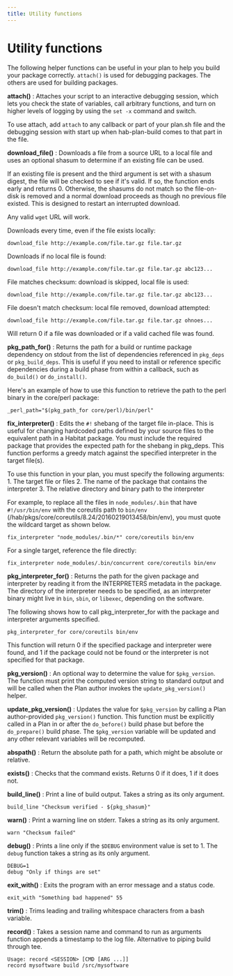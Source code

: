 ```yaml
---
title: Utility functions
---
```


# Utility functions
The following helper functions can be useful in your plan to help you build your package correctly. `attach()` is used for debugging packages. The others are used for building packages.

**attach()**
: Attaches your script to an interactive debugging session, which lets you check the state of variables, call arbitrary functions, and turn on higher levels of logging by using the `set -x` command and switch.

  To use attach, add `attach` to any callback or part of your plan.sh file and the debugging session with start up when hab-plan-build comes to that part in the file.

**download_file()**
: Downloads a file from a source URL to a local file and uses an optional
shasum to determine if an existing file can be used.

  If an existing file is present and the third argument is set with a shasum
digest, the file will be checked to see if it's valid. If so, the function
ends early and returns 0. Otherwise, the shasums do not match so the
file-on-disk is removed and a normal download proceeds as though no previous
file existed. This is designed to restart an interrupted download.

Any valid `wget` URL will work.

Downloads every time, even if the file exists locally:

~~~
download_file http://example.com/file.tar.gz file.tar.gz
~~~

Downloads if no local file is found:

~~~
download_file http://example.com/file.tar.gz file.tar.gz abc123...
~~~

File matches checksum: download is skipped, local file is used:

~~~
download_file http://example.com/file.tar.gz file.tar.gz abc123...
~~~

File doesn't match checksum: local file removed, download attempted:

~~~
download_file http://example.com/file.tar.gz file.tar.gz ohnoes...
~~~

Will return 0 if a file was downloaded or if a valid cached file was found.

**pkg\_path\_for()**
: Returns the path for a build or runtime package dependency on stdout from the list of dependencies referenced in `pkg_deps` or `pkg_build_deps`. This is useful if you need to install or reference specific dependencies during a build phase from within a callback, such as `do_build()` or `do_install()`.

  Here's an example of how to use this function to retrieve the path to the perl binary in the core/perl package:

  ~~~
  _perl_path="$(pkg_path_for core/perl)/bin/perl"
  ~~~

**fix_interpreter()**
: Edits the `#!` shebang of the target file in-place. This is useful for changing hardcoded paths defined by your source files to the equivalent path in a Habitat package. You must include the required package that provides the expected path for the shebang in pkg_deps. This function performs a greedy match against the specified interpreter in the target file(s).

  To use this function in your plan, you must specify the following arguments:
    1. The target file or files
    2. The name of the package that contains the interpreter
    3. The relative directory and binary path to the interpreter

  For example, to replace all the files in `node_modules/.bin` that have `#!/usr/bin/env` with the coreutils path to `bin/env` (/hab/pkgs/core/coreutils/8.24/20160219013458/bin/env), you must quote the wildcard target as shown below.

  ~~~
  fix_interpreter "node_modules/.bin/*" core/coreutils bin/env
  ~~~

  For a single target, reference the file directly:

  ~~~
  fix_interpreter node_modules/.bin/concurrent core/coreutils bin/env
  ~~~

**pkg\_interpreter\_for()**
: Returns the path for the given package and interpreter by reading it from the INTERPRETERS metadata in the package. The directory of the interpreter needs to be specified, as an interpreter binary might live in `bin`, `sbin`, or `libexec`, depending on the software.

  The following shows how to call pkg_interpreter_for with the package and interpreter arguments specified.

  ~~~
  pkg_interpreter_for core/coreutils bin/env
  ~~~

  This function will return 0 if the specified package and interpreter were found, and 1 if the package could not be found or the interpreter is not specified for that package.

**pkg_version()**
: An optional way to determine the value for `$pkg_version`. The function must print the computed version string to standard output and will be called when the Plan author invokes the `update_pkg_version()` helper.

**update\_pkg\_version()**
: Updates the value for `$pkg_version` by calling a Plan author-provided `pkg_version()` function. This function must be explicitly called in a Plan in or after the `do_before()` build phase but before the `do_prepare()` build phase. The `$pkg_version` variable will be updated and any other relevant variables will be recomputed.

**abspath()**
: Return the absolute path for a path, which might be absolute or relative.

**exists()**
: Checks that the command exists. Returns 0 if it does, 1 if it does not.

**build_line()**
: Print a line of build output. Takes a string as its only argument.

~~~
build_line "Checksum verified - ${pkg_shasum}"
~~~

**warn()**
: Print a warning line on stderr. Takes a string as its only argument.

~~~
warn "Checksum failed"
~~~

**debug()**
: Prints a line only if the `$DEBUG` environment value is set to 1. The `debug` function takes a string as its only argument.

~~~
DEBUG=1
debug "Only if things are set"
~~~

**exit_with()**
: Exits the program with an error message and a status code.

~~~
exit_with "Something bad happened" 55
~~~

**trim()**
: Trims leading and trailing whitespace characters from a bash variable.

**record()**
: Takes a session name and command to run as arguments function appends a timestamp to the log file. Alternative to piping build through tee.

~~~
Usage: record <SESSION> [CMD [ARG ...]]
record mysoftware build /src/mysoftware
~~~
